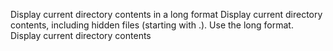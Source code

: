 Display current directory contents in a long format
Display current directory contents, including hidden files (starting with .). Use the long format.
Display current directory contents
